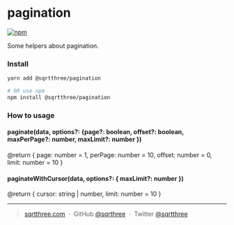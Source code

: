 # pagination

[![npm](https://img.shields.io/npm/v/@sqrtthree/pagination.svg?style=?style=flat&logo=appveyor)](https://www.npmjs.com/package/@sqrtthree/pagination)

Some helpers about pagination.

### Install

```sh
yarn add @sqrtthree/pagination

# OR use npm
npm install @sqrtthree/pagination
```

### How to usage

#### paginate(data, options?: {page?: boolean, offset?: boolean, maxPerPage?: number, maxLimit?: number })

@return { page: number = 1, perPage: number = 10, offset: number = 0, limit: number = 10 }

#### paginateWithCursor(data, options?: { maxLimit?: number })

@return { cursor: string | number, limit: number = 10 }

---

> [sqrtthree.com](http://sqrtthree.com/) &nbsp;&middot;&nbsp;
> GitHub [@sqrthree](https://github.com/sqrthree) &nbsp;&middot;&nbsp;
> Twitter [@sqrtthree](https://twitter.com/sqrtthree)

